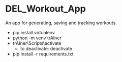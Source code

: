 # DEL_Workout_App
An app for generating, saving and tracking workouts.

* pip install virtualenv 
* python -m venv trAIner
* trAIner\Scripts\activate
    - to deactivate: deactivate
* pip install -r requirements.txt
